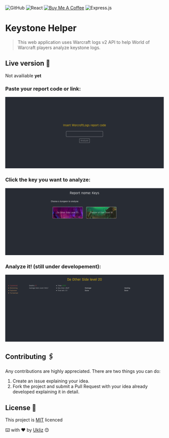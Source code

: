 ![GitHub](https://img.shields.io/github/license/Uklizdev/keystone-helper?style=for-the-badge) ![React](https://img.shields.io/badge/React-20232A?style=for-the-badge&logo=react&logoColor=61DAFB) <a href="https://www.buymeacoffee.com/ukliz" target="_blank"> <img src="https://cdn.buymeacoffee.com/buttons/default-orange.png" alt="Buy Me A Coffee" height="28" width="130"></a> <img alt="Express.js" src="https://img.shields.io/badge/express.js-%23404d59.svg?style=for-the-badge&logo=express&logoColor=%2361DAFB"/>

# Keystone Helper

> This web application uses Warcraft logs v2 API to help World of Warcraft players analyze keystone logs.

## Live version 📡

Not availiable **yet**

### Paste your report code or link:

![Main](/Images/Main.png)

### Click the key you want to analyze:

![Chooose](/Images/Choose.png)

### Analyze it! (still under developement):

![Summary](/Images/Summary.png)

## Contributing 🖇️

Any contributions are highly appreciated. There are two things you can do:

1. Create an issue explaining your idea.
2. Fork the project and submit a Pull Request with your idea already developed explaining it in detail.

## License 📄

This project is [MIT](https://choosealicense.com/licenses/mit/) licenced

⌨️ with ❤️ by [Ukliz](https://github.com/Uklizdev) 😊
